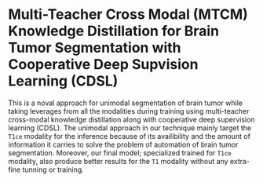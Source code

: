 # Multi-Teacher Cross Modal (MTCM) Knowledge Distillation for Brain Tumor Segmentation with Cooperative Deep Supvision Learning (CDSL)
This is a noval approach for unimodal segmentation of brain tumor while taking leverages from all the modalities during training using multi-teacher cross-modal knowledge distillation along with cooperative deep supervision learning (CDSL). The unimodal approach in our technique mainly target the `T1ce` modality for the inference because of its availibility and the amount of information it carries to solve the problem of automation of brain tumor segmentation. Moreover, our final model; specialized trained for `T1ce` modality, also produce better results for the `T1` modality without any extra-fine tunning or training. 

